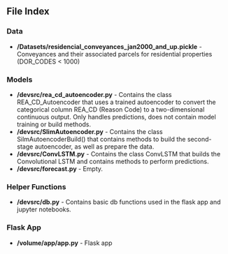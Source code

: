 ## File Index
### Data
* **/Datasets/residencial_conveyances_jan2000_and_up.pickle** - Conveyances and their associated parcels for residential properties (DOR_CODES < 1000)
### Models
* **/devsrc/rea_cd_autoencoder.py** - Contains the class REA_CD_Autoencoder that uses a trained autoencoder to convert the categorical column REA_CD (Reason Code) to a two-dimensional continuous output. Only handles predictions, does not contain model training or build methods.
* **/devsrc/SlimAutoencoder.py** - Contains the class SilmAutoencoderBuild() that contains methods to build the second-stage autoencoder, as well as prepare the data.
* **/devsrc/ConvLSTM.py** - Contains the class ConvLSTM that builds the Convolutional LSTM and contains methods to perform predictions.
* **/devsrc/forecast.py** - Empty.

### Helper Functions
* **/devsrc/db.py** - Contains basic db functions used in the flask app and jupyter notebooks.

### Flask App
* **/volume/app/app.py** - Flask app